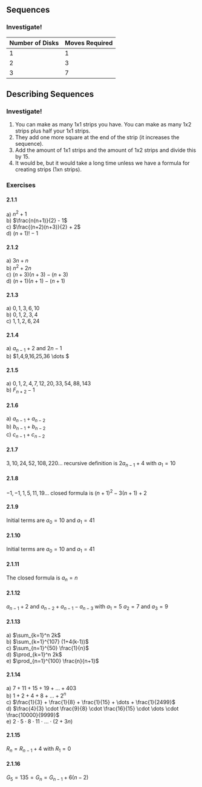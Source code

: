## Sequences
### Investigate!
| Number of Disks   | Moves Required  |
| ----------------- | --------------- |
| 1                 | 1               |
| 2                 | 3               |
| 3                 | 7               |


## Describing Sequences
### Investigate!
1. You can make as many 1x1 strips you have. You can make as many 1x2 strips plus half your 1x1 strips.
2. They add one more square at the end of the strip (it increases the sequence).
3. Add the amount of 1x1 strips and the amount of 1x2 strips and divide this by 15.
4. It would be, but it would take a long time unless we have a formula for creating strips (1xn strips).


### Exercises
#### 2.1.1
a) $n^2 + 1$  
b) $\frac{n(n+1)}{2} - 1$  
c) $\frac{(n+2)(n+3)}{2} + 2$   
d) $(n+1)! - 1$  


#### 2.1.2
a) $3n + n$  
b) $n^2 + 2n$  
c) $(n+3)(n+3)-(n+3)$  
d) $(n+1)(n+1)-(n+1)$  


#### 2.1.3
a) $0,1,3,6,10$  
b) $0,1,2,3,4$  
c) $1,1,2,6,24$  


#### 2.1.4
a) $a_{n-1} + 2$ and $2n-1$  
b) $1,4,9,16,25,36 \dots $  


#### 2.1.5
a) $0,1,2,4,7,12,20,33,54,88,143$   
b) $F_{n+2} - 1$  


#### 2.1.6
a) $a_{n-1} + a_{n-2}$  
b) $b_{n-1} + b_{n-2}$  
c) $c_{n-1} + c_{n-2}$  


#### 2.1.7
$3,10,24,52,108,220 \dots$ recursive definition is $2a_{n-1} + 4$ with $a_1 = 10$


#### 2.1.8
$-1,-1,1,5,11,19 \dots$ closed formula is $(n+1)^2 - 3(n+1) + 2$


#### 2.1.9
Initial terms are $a_0 = 10$ and $a_1 = 41$


#### 2.1.10
Initial terms are $a_0 = 10$ and $a_1 = 41$


#### 2.1.11
The closed formula is $a_n = n$


#### 2.1.12
$a_{n-1} + 2$ and $a_{n-2} + a_{n-1} - a_{n-3}$ with $a_1 = 5$ $a_2 = 7$ and $a_3 = 9$


#### 2.1.13
a) $\sum_{k=1}^n 2k$   
b) $\sum_{k=1}^{107} (1+4(k-1))$  
c) $\sum_{n=1}^{50} \frac{1}{n}$  
d) $\prod_{k=1}^n 2k$  
e) $\prod_{n=1}^{100} \frac{n}{n+1}$  


#### 2.1.14
a) $7+11+15+19+ \dots + 403$  
b) $1+2+4+8+ \dots + 2^n$  
c) $\frac{1}{3} + \frac{1}{8} + \frac{1}{15} + \dots + \frac{1}{2499}$  
d) $\frac{4}{3} \cdot \frac{9}{8} \cdot \frac{16}{15} \cdot \dots \cdot \frac{10000}{9999}$  
e) $2 \cdot 5 \cdot 8 \cdot 11 \cdot \dots \cdot (2 + 3n)$


#### 2.1.15
$R_n = R_{n-1}+4$ with $R_1 = 0$


#### 2.1.16
$G_5 = 135 = G_n = G_{n-1} + 6(n-2)$

